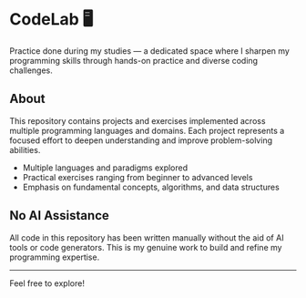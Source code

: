  # CodeLab 🖥️

Practice done during my studies — a dedicated space where I sharpen my programming skills through hands-on practice and diverse coding challenges.

## About

This repository contains projects and exercises implemented across multiple programming languages and domains. Each project represents a focused effort to deepen understanding and improve problem-solving abilities.

- Multiple languages and paradigms explored
- Practical exercises ranging from beginner to advanced levels
- Emphasis on fundamental concepts, algorithms, and data structures

## No AI Assistance

All code in this repository has been written manually without the aid of AI tools or code generators. This is my genuine work to build and refine my programming expertise.

---

Feel free to explore!
